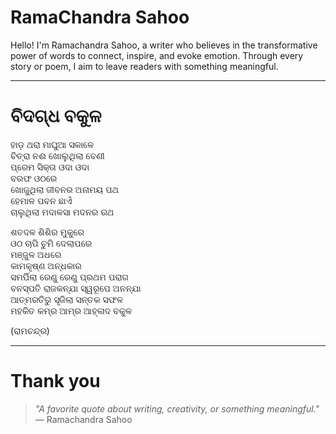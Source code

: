
# RamaChandra Sahoo

Hello! I'm Ramachandra Sahoo, a writer who believes in the transformative power of words to connect, inspire, and evoke emotion.
Through every story or poem, I aim to leave readers with something meaningful.

---

# ବିଦଗ୍ଧ ବକୁଳ

ହାଡ଼ ଥରା ମାଘୁଆ ସକାଳେ  
ଚିତ୍ରା ନଈ ଖୋଲୁଥିଲା ବେଣୀ  
ପ୍ରେମ ସିକ୍ତା ଓଦା ଓଦା  
ବରଫ ଓଠରେ  
ଖୋଜୁଥିଲା ଜୀବନର ଅନାମୟ ପଥ  
ହେମାଳ ପବନ ଛାଏଁ  
ଚାଲୁଥିଲା ମଦାଳସା ମଦନର ରଥ  


ଶତଦଳ ଶିଶିର ମୁକୁରେ  
ଓଠ ଚାପି ଚୁମି ଦେଲାପରେ  
ମଞ୍ଜୁଳ ଅଧରେ  
କାମକୃଷ୍ଣ ଅନ୍ଧକାର  
ସମର୍ପିଲା ରେଣୁ ରେଣୁ ପ୍ରଥମ ପରାଗ  
ବନସ୍ପତି ରାଜକନ୍ଯା ସ୍ୱରୂପେ ଅନନ୍ଯା  
ଆତ୍ମରତିରୁ ସୃଜିଲା ସନ୍ତକ ସଫଳ  
ମହକିତ କମ୍ର ଆମ୍ର ଆହ୍ଳାଦ ବକୁଳ  

(ରାମଚନ୍ଦ୍ର)

---

# Thank you

> _"A favorite quote about writing, creativity, or something meaningful."_  
> — Ramachandra Sahoo
